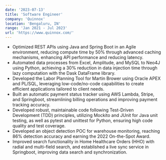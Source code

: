 ```yaml
---
date: '2023-07-13'
title: 'Software Engineer'
company: 'Quinnox'
location: 'Bengaluru, IN'
range: 'Jan 2021 - Jul 2023'
url: 'https://www.quinnox.com/'
---
```


- Optimized REST APIs using Java and Spring Boot in an Agile environment, reducing compute time by 50% through advanced caching mechanisms, enhancing API performance and reducing latency.
- Automated data processes from Excel, Amplitude, and MySQL to Neo4J using Python, achieving a 30% reduction in data injection time through lazy computation with the Dask DataFrame library.
- Developed the Labor Planning Tool for Martin Brower using Oracle APEX and PL/SQL, leveraging low-code/no-code capabilities to create efficient applications tailored to client needs.
- Built an automatic payment status tracker using AWS Lambda, Stripe, and Springboot, streamlining billing operations and improving payment tracking accuracy.
- Developed robust, maintainable code following Test-Driven Development (TDD) principles, utilizing Mockito and JUnit for Java unit testing, as well as pytest and unittest for Python, ensuring high code quality and test coverage.
- Developed an object detection POC for warehouse monitoring, reaching 86% detection accuracy and earning the 2022 On-the-Spot Award.
- Improved search functionality in Home Healthcare Orders (HHO) with radial and multi-field search, and established a live sync service in Springboot, improving data search and synchronization.

